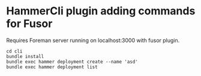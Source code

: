 # HammerCli plugin adding commands for Fusor

Requires Foreman server running on localhost:3000 with fusor plugin.

    cd cli
    bundle install
    bundle exec hammer deployment create --name 'asd'
    bundle exec hammer deployment list

